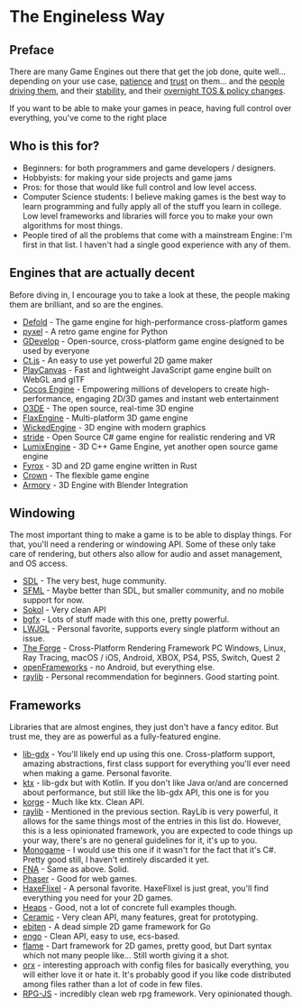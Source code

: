 # The Engineless Way

## Preface

There are many Game Engines out there that get the job done, quite well... depending on your use case, [patience](https://www.reddit.com/r/Unity3D/comments/vwfe1x/unity_compile_time_too_long/) and [trust](https://kotaku.com/unity-john-riccitiello-monetization-mobile-ironsource-1849179898) on them... and the [people driving them](https://web.archive.org/web/20230713111727/https://godotforums.org/d/35412-sadly-i-think-godot-is-a-scam-im-not-sure-i-can-do-this), and their [stability](https://forums.unrealengine.com/search?q=crash), and their [overnight TOS & policy changes](https://www.gamerbraves.com/unity-silently-deletes-github-repo-that-tracks-terms-of-service-changes-and-updated-its-license/).

If you want to be able to make your games in peace, having full control over everything, you've come to the right place

## Who is this for?

- Beginners: for both programmers and game developers / designers.
- Hobbyists: for making your side projects and game jams
- Pros: for those that would like full control and low level access.
- Computer Science students: I believe making games is the best way to learn programming and fully apply all of the stuff you learn in college. Low level frameworks and libraries will force you to make your own algorithms for most things.
- People tired of all the problems that come with a mainstream Engine: I'm first in that list. I haven't had a single good experience with any of them.

## Engines that are actually decent

Before diving in, I encourage you to take a look at these, the people making them are brilliant, and so are the engines.

- [Defold](https://defold.com/) - The game engine for high-performance cross-platform games
- [pyxel](https://github.com/kitao/pyxel) - A retro game engine for Python
- [GDevelop](https://github.com/4ian/GDevelop) - Open-source, cross-platform game engine designed to be used by everyone
- [Ct.js](https://github.com/ct-js/ct-js) - An easy to use yet powerful 2D game maker
- [PlayCanvas](https://github.com/playcanvas/engine) - Fast and lightweight JavaScript game engine built on WebGL and glTF
- [Cocos Engine](https://github.com/cocos/cocos-engine) - Empowering millions of developers to create high-performance, engaging 2D/3D games and instant web entertainment
- [O3DE](https://o3de.org/) - The open source, real-time 3D engine
- [FlaxEngine](https://github.com/FlaxEngine/FlaxEngine) - Multi-platform 3D game engine
- [WickedEngine](https://github.com/turanszkij/WickedEngine) - 3D engine with modern graphics 
- [stride](https://github.com/stride3d/stride) - Open Source C# game engine for realistic rendering and VR
- [LumixEngine](https://github.com/nem0/LumixEngine) - 3D C++ Game Engine, yet another open source game engine
- [Fyrox](https://github.com/FyroxEngine/Fyrox) - 3D and 2D game engine written in Rust 
- [Crown](https://github.com/crownengine/crown) - The flexible game engine
- [Armory](https://github.com/armory3d/armory) - 3D Engine with Blender Integration 

## Windowing

The most important thing to make a game is to be able to display things. For that, you'll need a rendering or windowing API. Some of these only take care of rendering, but others also allow for audio and asset management, and OS access.

- [SDL](https://github.com/libsdl-org/SDL) - The very best, huge community.
- [SFML](https://www.sfml-dev.org/) - Maybe better than SDL, but smaller community, and no mobile support for now. 
- [Sokol](https://github.com/floooh/sokol) - Very clean API
- [bgfx](https://github.com/bkaradzic/bgfx) - Lots of stuff made with this one, pretty powerful.
- [LWJGL](https://www.lwjgl.org/) - Personal favorite, supports every single platform without an issue.
- [The Forge](https://github.com/ConfettiFX/The-Forge) - Cross-Platform Rendering Framework PC Windows, Linux, Ray Tracing, macOS / iOS, Android, XBOX, PS4, PS5, Switch, Quest 2 
- [openFrameworks](https://github.com/openframeworks/openFrameworks) - no Android, but everything else.
- [raylib](https://www.raylib.com/) - Personal recommendation for beginners. Good starting point.

## Frameworks

Libraries that are almost engines, they just don't have a fancy editor. But trust me, they are as powerful as a fully-featured engine.

- [lib-gdx](libgdx.com/) - You'll likely end up using this one. Cross-platform support, amazing abstractions, first class support for everything you'll ever need when making a game. Personal favorite.
- [ktx](https://github.com/libktx/ktx) - lib-gdx but with Kotlin. If you don't like Java or/and are concerned about performance, but still like the lib-gdx API, this one is for you
- [korge](https://github.com/korlibs/korge) - Much like ktx. Clean API.
- [raylib](https://www.raylib.com/) - Mentioned in the previous section. RayLib is very powerful, it allows for the same things most of the entries in this list do. However, this is a less opinionated framework, you are expected to code things up your way, there's are no general guidelines for it, it's up to you.
- [Monogame](https://www.monogame.net/) - I would use this one if it wasn't for the fact that it's C#. Pretty good still, I haven't entirely discarded it yet.
- [FNA](https://github.com/FNA-XNA/FNA) - Same as above. Solid.
- [Phaser](https://github.com/photonstorm/phaser) - Good for web games.
- [HaxeFlixel](https://github.com/HaxeFlixel/flixel) - A personal favorite. HaxeFlixel is just great, you'll find everything you need for your 2D games.
- [Heaps](https://github.com/HeapsIO/heaps) - Good, not a lot of concrete full examples though.
- [Ceramic](https://github.com/ceramic-engine/ceramic) - Very clean API, many features, great for prototyping.
- [ebiten](https://github.com/hajimehoshi/ebiten) - A dead simple 2D game framework for Go
- [engo](https://github.com/EngoEngine/engo) - Clean API, easy to use, ecs-based.
- [flame](https://github.com/flame-engine/flame) - Dart framework for 2D games, pretty good, but Dart syntax which not many people like... Still worth giving it a shot.
- [orx](https://github.com/orx/orx) - interesting approach with config files for basically everything, you will either love it or hate it. It's probably good if you like code distributed among files rather than a lot of code in few files.
- [RPG-JS](https://github.com/RSamaium/RPG-JS) - incredibly clean web rpg framework. Very opinionated though.